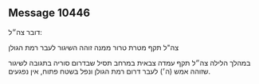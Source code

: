 ## Message 10446

דובר צה״ל:

צה"ל תקף מטרת טרור ממנה זוהה השיגור לעבר רמת הגולן

במהלך הלילה צה״ל תקף עמדה צבאית במרחב תסיל שבדרום סוריה בתגובה לשיגור שזוהה אמש (ה׳) לעבר דרום רמת הגולן ונפל בשטח פתוח, אין נפגעים.

